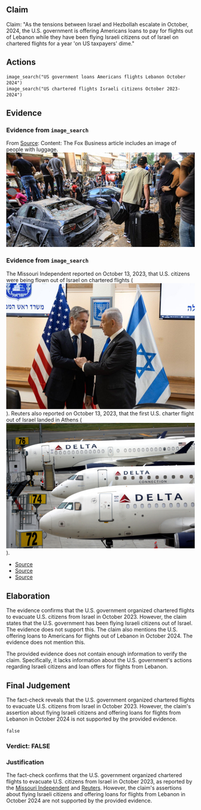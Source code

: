 ## Claim
Claim: "As the tensions between Israel and Hezbollah escalate in October, 2024, the U.S. government is offering Americans loans to pay for flights out of Lebanon while they have been flying Israeli citizens out of Israel on chartered flights for a year 'on US taxpayers' dime."

## Actions
```
image_search("US government loans Americans flights Lebanon October 2024")
image_search("US chartered flights Israeli citizens October 2023-2024")
```

## Evidence
### Evidence from `image_search`
From [Source](https://www.foxbusiness.com/lifestyle/us-embassy-lebanon-urges-americans-book-any-ticket-available-few-remaining-departing-flights): 
Content: The Fox Business article includes an image of people with luggage. ![image 7178](media/2025-08-29_21-17-1756502272-563924.jpg)


### Evidence from `image_search`
The Missouri Independent reported on October 13, 2023, that U.S. citizens were being flown out of Israel on chartered flights (![image 7179](media/2025-08-29_21-17-1756502276-979743.jpg)). Reuters also reported on October 13, 2023, that the first U.S. charter flight out of Israel landed in Athens (![image 7180](media/2025-08-29_21-17-1756502278-429868.jpg)).

*   [Source](https://missouriindependent.com/2023/10/13/with-violence-raging-in-israel-u-s-citizens-to-be-flown-out-on-charters/)
*   [Source](https://www.reuters.com/world/first-us-charter-flight-out-israel-lands-athens-official-says-2023-10-13/)
*   [Source](https://www.politico.com/news/2023/10/12/charter-flights-israel-americans-nsc-00121241)


## Elaboration
The evidence confirms that the U.S. government organized chartered flights to evacuate U.S. citizens from Israel in October 2023. However, the claim states that the U.S. government has been flying Israeli citizens out of Israel. The evidence does not support this. The claim also mentions the U.S. offering loans to Americans for flights out of Lebanon in October 2024. The evidence does not mention this.

The provided evidence does not contain enough information to verify the claim. Specifically, it lacks information about the U.S. government's actions regarding Israeli citizens and loan offers for flights from Lebanon.


## Final Judgement
The fact-check reveals that the U.S. government organized chartered flights to evacuate U.S. citizens from Israel in October 2023. However, the claim's assertion about flying Israeli citizens and offering loans for flights from Lebanon in October 2024 is not supported by the provided evidence.

`false`

### Verdict: FALSE

### Justification
The fact-check confirms that the U.S. government organized chartered flights to evacuate U.S. citizens from Israel in October 2023, as reported by the [Missouri Independent](https://missouriindependent.com/2023/10/13/with-violence-raging-in-israel-u-s-citizens-to-be-flown-out-on-charters/) and [Reuters](https://www.reuters.com/world/first-us-charter-flight-out-israel-lands-athens-official-says-2023-10-13/). However, the claim's assertions about flying Israeli citizens and offering loans for flights from Lebanon in October 2024 are not supported by the provided evidence.
